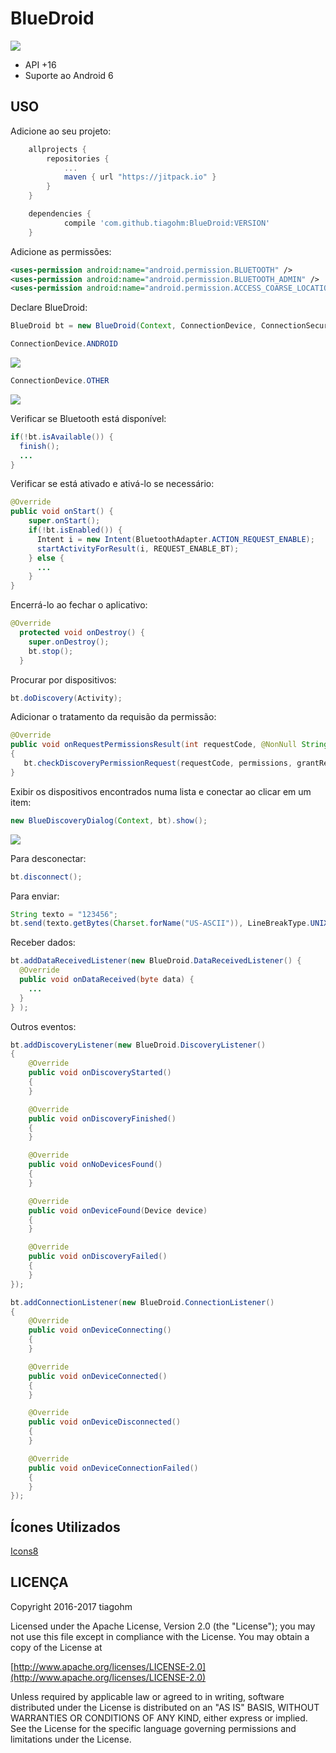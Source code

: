 # BlueDroid

[![](https://jitpack.io/v/tiagohm/BlueDroid.svg)](https://jitpack.io/#tiagohm/BlueDroid)

* API +16
* Suporte ao Android 6

## USO

Adicione ao seu projeto:
```gradle
	allprojects {
		repositories {
			...
			maven { url "https://jitpack.io" }
		}
	}
```
```gradle
	dependencies {
	        compile 'com.github.tiagohm:BlueDroid:VERSION'
	}
```

Adicione as permissões:
```xml
<uses-permission android:name="android.permission.BLUETOOTH" />
<uses-permission android:name="android.permission.BLUETOOTH_ADMIN" />
<uses-permission android:name="android.permission.ACCESS_COARSE_LOCATION" />
```

Declare BlueDroid:
```java
BlueDroid bt = new BlueDroid(Context, ConnectionDevice, ConnectionSecure);
```
```java
ConnectionDevice.ANDROID
```
![](https://raw.githubusercontent.com/tiagohm/BlueDroid/master/android-to-android.png)
```java
ConnectionDevice.OTHER
```
![](https://raw.githubusercontent.com/tiagohm/BlueDroid/master/android-to-other.png)

Verificar se Bluetooth está disponível:
```java
if(!bt.isAvailable()) {
  finish();
  ...
}
```

Verificar se está ativado e ativá-lo se necessário:
```java
@Override
public void onStart() {
    super.onStart();
    if(!bt.isEnabled()) {
      Intent i = new Intent(BluetoothAdapter.ACTION_REQUEST_ENABLE);
      startActivityForResult(i, REQUEST_ENABLE_BT);
    } else {
      ...
    }
}
```

Encerrá-lo ao fechar o aplicativo:
```java
@Override
  protected void onDestroy() {
    super.onDestroy();
    bt.stop();
  }
```

Procurar por dispositivos:
```java
bt.doDiscovery(Activity);
```

Adicionar o tratamento da requisão da permissão:
```java
@Override
public void onRequestPermissionsResult(int requestCode, @NonNull String[] permissions, @NonNull int[] grantResults)
{
   bt.checkDiscoveryPermissionRequest(requestCode, permissions, grantResults);
}
```

Exibir os dispositivos encontrados numa lista e conectar ao clicar em um item:
```java
new BlueDiscoveryDialog(Context, bt).show();
```

![](https://raw.githubusercontent.com/tiagohm/BlueDroid/master/1.png)

Para desconectar:
```java
bt.disconnect();
```

Para enviar:
```java
String texto = "123456";
bt.send(texto.getBytes(Charset.forName("US-ASCII")), LineBreakType.UNIX);
```

Receber dados:
```java
bt.addDataReceivedListener(new BlueDroid.DataReceivedListener() {
  @Override
  public void onDataReceived(byte data) {
    ...
  }
} );
```

Outros eventos:
```java
bt.addDiscoveryListener(new BlueDroid.DiscoveryListener()
{
    @Override
    public void onDiscoveryStarted()
    {
    }

    @Override
    public void onDiscoveryFinished()
    {
    }

    @Override
    public void onNoDevicesFound()
    {
    }

    @Override
    public void onDeviceFound(Device device)
    {
    }

    @Override
    public void onDiscoveryFailed()
    {
    }
});

bt.addConnectionListener(new BlueDroid.ConnectionListener()
{
    @Override
    public void onDeviceConnecting()
    {
    }

    @Override
    public void onDeviceConnected()
    {
    }

    @Override
    public void onDeviceDisconnected()
    {
    }

    @Override
    public void onDeviceConnectionFailed()
    {
    }
});
```
## Ícones Utilizados

[Icons8](https://icons8.com/)

## LICENÇA
Copyright 2016-2017 tiagohm

Licensed under the Apache License, Version 2.0 (the "License");
you may not use this file except in compliance with the License.
You may obtain a copy of the License at

[http://www.apache.org/licenses/LICENSE-2.0](http://www.apache.org/licenses/LICENSE-2.0)

Unless required by applicable law or agreed to in writing, software
distributed under the License is distributed on an "AS IS" BASIS,
WITHOUT WARRANTIES OR CONDITIONS OF ANY KIND, either express or implied.
See the License for the specific language governing permissions and
limitations under the License.
